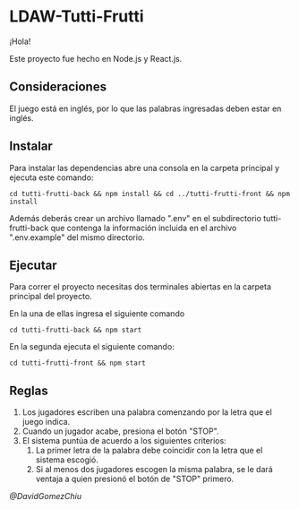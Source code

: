 # LDAW-Tutti-Frutti

¡Hola!

Este proyecto fue hecho en Node.js y React.js.

## Consideraciones

El juego está en inglés, por lo que las palabras ingresadas deben estar en inglés.

## Instalar

Para instalar las dependencias abre una consola en la carpeta principal y ejecuta este comando:

```
cd tutti-frutti-back && npm install && cd ../tutti-frutti-front && npm install
```

Además deberás crear un archivo llamado ".env" en el subdirectorio tutti-frutti-back que contenga la información incluida en el archivo ".env.example" del mismo directorio.

## Ejecutar

Para correr el proyecto necesitas dos terminales abiertas en la carpeta principal del proyecto.

En la una de ellas ingresa el siguiente comando

```
cd tutti-frutti-back && npm start
```

En la segunda ejecuta el siguiente comando:

```
cd tutti-frutti-front && npm start
```

## Reglas

1. Los jugadores escriben una palabra comenzando por la letra que el juego indica.
2. Cuando un jugador acabe, presiona el botón "STOP".
3. El sistema puntúa de acuerdo a los siguientes criterios:
    1. La primer letra de la palabra debe coincidir con la letra que el sistema escogió.
    2. Si al menos dos jugadores escogen la misma palabra, se le dará ventaja a quien presionó el botón de "STOP" primero.

_@DavidGomezChiu_